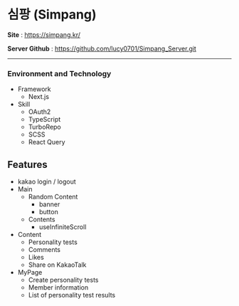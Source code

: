 # 심팡 (Simpang)

__Site__ : https://simpang.kr/

__Server Github__ : https://github.com/lucy0701/Simpang_Server.git

---

### Environment and Technology
- Framework
  - Next.js
- Skill
  - OAuth2
  - TypeScript
  - TurboRepo
  - SCSS
  - React Query

## Features
- kakao login / logout
- Main
  - Random Content
    - banner
    - button
  - Contents
    - useInfiniteScroll
- Content
  - Personality tests
  - Comments
  - Likes
  - Share on KakaoTalk
- MyPage
  - Create personality tests
  - Member information
  - List of personality test results
